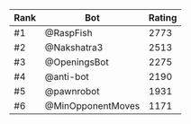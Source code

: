 Rank|Bot|Rating
---|---|---
#1|@RaspFish|2773
#2|@Nakshatra3|2513
#3|@OpeningsBot|2275
#4|@anti-bot|2190
#5|@pawnrobot|1931
#6|@MinOpponentMoves|1171
